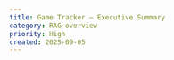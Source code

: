 ```yaml
---
title: Game Tracker — Executive Summary
category: RAG-overview
priority: High
created: 2025-09-05
---
```

